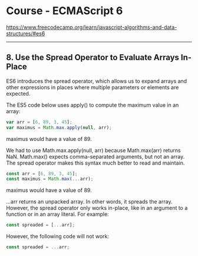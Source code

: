 # Course - ECMAScript 6
https://www.freecodecamp.org/learn/javascript-algorithms-and-data-structures/#es6

---

## 8. Use the Spread Operator to Evaluate Arrays In-Place
ES6 introduces the spread operator, which allows us to expand arrays and other expressions in places where multiple parameters or elements are expected.

The ES5 code below uses apply() to compute the maximum value in an array:
```javascript
var arr = [6, 89, 3, 45];
var maximus = Math.max.apply(null, arr);
```
maximus would have a value of 89.

We had to use Math.max.apply(null, arr) because Math.max(arr) returns NaN. Math.max() expects comma-separated arguments, but not an array. The spread operator makes this syntax much better to read and maintain.
```javascript
const arr = [6, 89, 3, 45];
const maximus = Math.max(...arr);
```
maximus would have a value of 89.

...arr returns an unpacked array. In other words, it spreads the array. However, the spread operator only works in-place, like in an argument to a function or in an array literal. For example:
```javascript
const spreaded = [...arr];
```
However, the following code will not work:
```javascript
const spreaded = ...arr;
```
